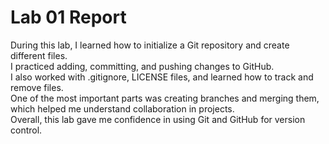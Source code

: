 # Lab 01 Report

During this lab, I learned how to initialize a Git repository and create different files.  
I practiced adding, committing, and pushing changes to GitHub.  
I also worked with .gitignore, LICENSE files, and learned how to track and remove files.  
One of the most important parts was creating branches and merging them, which helped me understand collaboration in projects.  
Overall, this lab gave me confidence in using Git and GitHub for version control.
